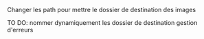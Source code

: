Changer les path pour mettre le dossier de destination des images

TO DO:
	nommer dynamiquement les dossier de destination
	gestion d'erreurs
